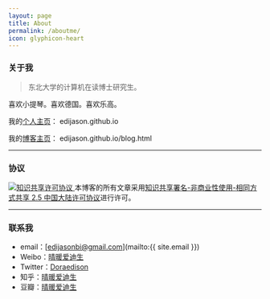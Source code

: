 ```yaml
---
layout: page
title: About
permalink: /aboutme/
icon: glyphicon-heart
---
```


### 关于我

> 东北大学的计算机在读博士研究生。

喜欢小提琴。喜欢德国。喜欢乐高。

我的[个人主页](http://edijason.github.io)： edijason.github.io

我的[博客主页](http://edijason.github.io/blog.html)： edijason.github.io/blog.html

---

### 协议

<a rel="license" href="http://creativecommons.org/licenses/by-nc-sa/2.5/cn/">
<img alt="知识共享许可协议" style="border-width:0" src="https://i.creativecommons.org/l/by-nc-sa/2.5/cn/88x31.png" />
</a>
本博客的所有文章采用<a rel="license" href="http://creativecommons.org/licenses/by-nc-sa/2.5/cn/">知识共享署名-非商业性使用-相同方式共享 2.5 中国大陆许可协议</a>进行许可。


---

### 联系我

* email：[edijasonbi@gmail.com](mailto:{{ site.email }})
* Weibo：[晴暖爱迪生](http://weibo.com/edijason)
* Twitter：[Doraedison](http://weibo.com/edijason)
* 知乎：[晴暖爱迪生](http://www.zhihu.com/people/edijason)
* 豆瓣：[晴暖爱迪生](http://www.douban.com/people/edijason/)


